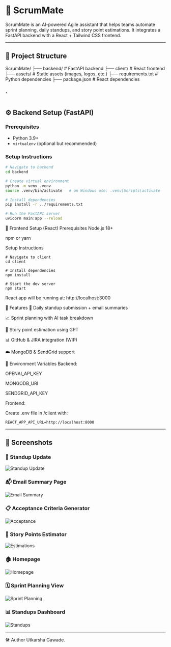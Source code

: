 # 🚀 ScrumMate

ScrumMate is an AI-powered Agile assistant that helps teams automate sprint planning, daily standups, and story point estimations. It integrates a FastAPI backend with a React + Tailwind CSS frontend.

---

## 📁 Project Structure

ScrumMate/
├── backend/ # FastAPI backend
├── client/ # React frontend
├── assets/ # Static assets (images, logos, etc.)
├── requirements.txt # Python dependencies
├── package.json # React dependencies

`
---

## ⚙️ Backend Setup (FastAPI)

### Prerequisites
- Python 3.9+
- `virtualenv` (optional but recommended)

### Setup Instructions

```bash
# Navigate to backend
cd backend

# Create virtual environment
python -m venv .venv
source .venv/bin/activate   # on Windows use: .venv\Scripts\activate

# Install dependencies
pip install -r ../requirements.txt

# Run the FastAPI server
uvicorn main:app --reload
```

🎨 Frontend Setup (React)
Prerequisites
Node.js 18+

npm or yarn

Setup Instructions
```
# Navigate to client
cd client

# Install dependencies
npm install

# Start the dev server
npm start
```
React app will be running at: http://localhost:3000

🧠 Features
🧾 Daily standup submission + email summaries

📈 Sprint planning with AI task breakdown

🧮 Story point estimation using GPT

📊 GitHub & JIRA integration (WIP)

☁️ MongoDB & SendGrid support

📌 Environment Variables
Backend:

OPENAI_API_KEY

MONGODB_URI

SENDGRID_API_KEY

Frontend:

Create .env file in /client with:
```
REACT_APP_API_URL=http://localhost:8000
```

---

## 📸 Screenshots

### 🧾 Standup Update
![Standup Update](./screenshots/standupupdate.png)

### 📬 Email Summary Page
![Email Summary](./screenshots/email.png)

### 📋 Acceptance Criteria Generator
![Acceptance](./screenshots/acceptance.png)

### 🎯 Story Points Estimator
![Estimations](./screenshots/estimations.png)

### 🏠 Homepage
![Homepage](./screenshots/homepage.png)

### 🗓 Sprint Planning View
![Sprint Planning](./screenshots/sprintplanning.png)

### 📊 Standups Dashboard
![Standups](./screenshots/standups.png)

---

🛠️ Author
Utkarsha Gawade.
